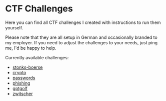 # CTF Challenges

Here you can find all CTF challenges I created with instructions to run them yourself.

Please note that they are all setup in German and occasionally branded to my employer. If you need to adjust the challenges to your needs, just ping me, I'd be happy to help.

Currently available challenges:

- [stonks-boerse](./stonks-boerse/)
- [crypto](./crypto/)
- [passwords](./passwords/)
- [phishing](./phishing/)
- [gptgolf](./gptgolf/)
- [zwitscher](./zwitscher/)
